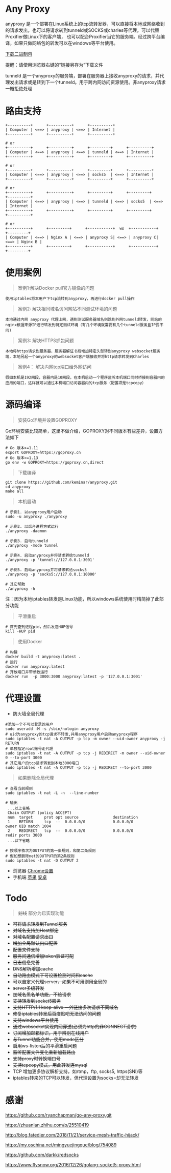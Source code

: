 # Any Proxy

anyproxy 是一个部署在Linux系统上的tcp流转发器，可以直接将本地或网络收到的请求发出，也可以将请求转到tunneld或SOCKS或charles等代理。可以代替Proxifier做Linux下的客户端， 也可以配合Proxifier当它的服务端。经过跨平台编译，如果只做网络包的转发可以在windows等平台使用。

[下载二进制包](http://cloudme.io/)

提醒：请使用浏览器右键的“链接另存为”下载文件

tunneld 是一个anyproxy的服务端，部署在服务器上接收anyproxy的请求，并代理发出请求或是转到下一个tunneld。用于跨内网访问资源使用。非anyproxy请求一概拒绝处理

# 路由支持

```
+----------+      +----------+      +----------+
| Computer | <==> | anyproxy | <==> | Internet |
+----------+      +----------+      +----------+

# or
+----------+      +----------+      +---------+      +----------+
| Computer | <==> | anyproxy | <==> | tunneld | <==> | Internet |
+----------+      +----------+      +---------+      +----------+

# or
+----------+      +----------+      +---------+      +----------+
| Computer | <==> | anyproxy | <==> | socks5  | <==> | Internet |
+----------+      +----------+      +---------+      +----------+

# or
+----------+      +----------+      +---------+      +---------+      +----------+
| Computer | <==> | anyproxy | <==> | tunneld | <==> | socks5  | <==> | Internet |
+----------+      +----------+      +---------+      +---------+      +----------+

# or
+----------+      +---------+      +-----------+  ws  +-----------+      +---------+
| Computer | <==> | Nginx A | <==> | anyproxy S| <==> | anyproxy C| <==> | Nginx B |
+----------+      +---------+      +-----------+      +-----------+      +---------+
```

# 使用案例
> 案例1:解决Docker pull官方镜像的问题

`使用iptables将本用户下tcp流转到anyproxy，再进行docker pull操作`

> 案例2: 解决相同域名访问网站不同测试环境的问题

`本地通过内网 anyproxy 代理上网，遇到测试服务器域名则跳到外网tunneld转发，网站的nginx根据来源IP进行转发到特定测试环境（有几个环境就需要有几个tunneld服务且IP要不同)`

> 案例3: 解决HTTPS抓包问题

`本地将https请求到服务器，服务器解证书后增加特定头部转到anyproxy websocket服务端，本地另起一个anyproxy的websocket客户端接收并将http请求转发到Charles`

> 案例4： 解决内网tcp端口给外网访问

`假如本机是192网段，容器内是10网段，在本机启动一个程序监听本机端口同时桥接到容器内的应用的端口，这样就可以通过本机端口访问容器内的tcp服务（配置项是tcpcopy）`
# 源码编译

> 安装Go环境并设置GOPROXY

Go环境安装比较简单，这里不做介绍，GOPROXY对不同版本有些差异，设置方法如下
```
# Go 版本>=1.11
export GOPROXY=https://goproxy.cn
# Go 版本>=1.13 
go env -w GOPROXY=https://goproxy.cn,direct
```

> 下载编译
```
git clone https://github.com/keminar/anyproxy.git
cd anyproxy
make all
```

> 本机启动

```
# 示例1. 以anyproxy用户启动
sudo -u anyproxy ./anyproxy

# 示例2. 以后台进程方式运行
./anyproxy -daemon

# 示例3. 启动tunneld
./anyproxy -mode tunnel

# 示例4. 启动anyproxy并将请求转给tunneld
./anyproxy -p 'tunnel://127.0.0.1:3001'

# 示例5. 启动anyproxy并将请求转给socks5
./anyproxy -p 'socks5://127.0.0.1:10000'

# 其它帮助
./anyproxy -h
```

注：因为本地iptables转发是Linux功能，所以windows系统使用时精简掉了此部分功能

> 平滑重启

```
# 首先查到进程pid，然后发送HUP信号
kill -HUP pid
```


> 使用Docker

```
# 构建
docker build -t anyproxy:latest .
# 运行
docker run anyproxy:latest
# 开放端口并带参数运行
docker run  -p 3000:3000 anyproxy:latest -p '127.0.0.1:3001'
```

# 代理设置

* 防火墙全局代理

```
#添加一个不可以登录的用户
sudo useradd -M -s /sbin/nologin anyproxy
# uid为anyproxy的tcp请求不转发,并用anyproxy用户启动anyproxy程序
sudo iptables -t nat -A OUTPUT -p tcp -m owner --uid-owner anyproxy -j RETURN
# 单独指定root账号走代理
sudo iptables -t nat -A OUTPUT -p tcp -j REDIRECT -m owner --uid-owner 0 --to-port 3000
# 其它用户的tcp请求转发到本地3000端口
sudo iptables -t nat -A OUTPUT -p tcp -j REDIRECT --to-port 3000
```

> 如果删除全局代理
```
# 查看当前规则
sudo iptables -t nat -L -n  --line-number

# 输出
 ...以上省略
 Chain OUTPUT (policy ACCEPT)
 num  target     prot opt source               destination
 1    RETURN     tcp  --  0.0.0.0/0            0.0.0.0/0            owner UID match 1004
 2    REDIRECT   tcp  --  0.0.0.0/0            0.0.0.0/0            redir ports 3000
 ...以下省略

# 按顺序依次为OUTPUT的第一条规则，和第二条规则
# 假如想删除net的OUTPUT的第2条规则
sudo iptables -t nat -D OUTPUT 2
```
* 浏览器 [Chrome设置](https://zhidao.baidu.com/question/204679423955769445.html)
* 手机端 [苹果](https://jingyan.baidu.com/article/84b4f565add95060f7da3271.html)  [安卓](https://jingyan.baidu.com/article/219f4bf7ff97e6de442d38c8.html)

# Todo

> ~~划线~~ 部分为已实现功能
* ~~可将请求转发到Tunnel服务~~
* ~~对域名支持加Host绑定~~
* ~~对域名配置请求出口~~
* ~~增加全局默认出口配置~~
* ~~配置文件支持~~
* ~~服务间通信增加token验证可配~~
* ~~日志信息完善~~
* ~~DNS解析增加cache~~
* ~~自动路由模式下可设置检测时间和cache~~
* ~~可以自定义代理server，如果不可用则用全局的~~
* ~~server多级转发~~
* ~~加域名黑名单功能，不给请求~~
* ~~支持转发到socket5服务~~
* ~~支持HTTP/1.1 keep-alive 一外链接多次请求不同域名~~
* ~~修复iptables转发后百度贴吧无法访问的问题~~
* ~~支持windows平台使用~~
* ~~通过websocket实现内网穿透(必须为http的非CONNECT请求)~~
* ~~订阅增加邮箱标识，用于辨别在线用户~~
* ~~与Tunnel功能合并，使用mode区分~~
* ~~启用ws-listen后的平滑重启问题~~
* ~~监听配置文件变化重新加载路由~~
* ~~支持proxy时转换端口号~~
* ~~支持tcpcopy模式，用此转发连mysql~~
* TCP 增加更多协议解析支持，如rtmp，ftp, socks5, https(SNI)等
* iptables转来的TCP可以转发，但代理设置为socks=却无法转发

# 感谢

<https://github.com/ryanchapman/go-any-proxy.git>

<https://zhuanlan.zhihu.com/p/25510419>

<http://blog.fatedier.com/2018/11/21/service-mesh-traffic-hijack/>

<https://my.oschina.net/mingyuejingque/blog/754089>

<https://github.com/darkk/redsocks>

<https://www.flysnow.org/2016/12/26/golang-socket5-proxy.html>
